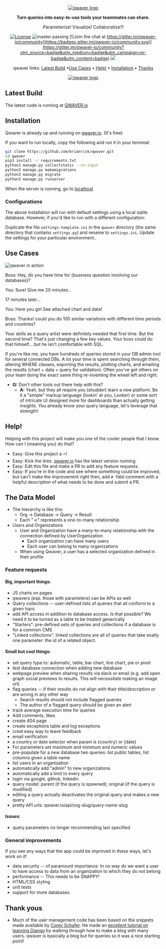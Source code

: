 <div align="center">
  <a href="http://qwaver.io">
    <img src="http://qwaver.io/static/queries/images/qwaver-header.jpg" alt="qwaver logo">
  </a>

**Turn queries into easy-to-use tools your teammates can share.**

Parameterize! Visualize! Collaboratize?!

[![License](https://img.shields.io/badge/License-Apache_2.0-blue.svg)](https://opensource.org/licenses/Apache-2.0)
![master passing](https://github.com/brianrisk/qwaver/actions/workflows/unit-test.yml/badge.svg?branch=master)
[![Join the chat at https://gitter.im/qwaver-io/community](https://badges.gitter.im/qwaver-io/community.svg)](https://gitter.im/qwaver-io/community?utm_source=badge&utm_medium=badge&utm_campaign=pr-badge&utm_content=badge)
<a href="https://github.com/brianrisk/qwaver/graphs/contributors">
<img src="https://img.shields.io/github/contributors/brianrisk/qwaver.svg">
</a>

qwaver links: [Latest Build](#latest-build) •[Use Cases](#use-cases) • [Help!](#help) • [Installation](#installation) • [Thanks](#thank-yous)

<a href="http://qwaver.io">
    <img src="http://qwaver.io/static/queries/images/three-screen-shots.jpg" alt="qwaver logo">
  </a>
</div>

## Latest Build
The latest code is running at [QWAVER.io](http://qwaver.io)

## Installation
Qwaver is already up and running on [qwaver.io](http://qwaver.io).  (It's free)

If you want to run locally, copy the following and run it in your terminal:

```bash
git clone https://github.com/brianrisk/qwaver.git
cd qwaver
pip3 install -r requirements.txt
python3 manage.py collectstatic --no-input
python3 manage.py makemigrations
python3 manage.py migrate
python3 manage.py runserver
```
When the server is running, go to [localhost](http://localhost:8000)

### Configurations

The above installation will run with default settings using a local
sqlite database.  However, if you'd like to run with a different configuration:

Duplicate the file `settings-template.ini` in the `qwaver` 
directory (the same directory that contains `settings.py`) and rename to
`settings.ini`.  Update the settings for your particular environment..


## Use Cases
![qwaver in action](https://i.ytimg.com/an_webp/8OIL1gaSIp4/mqdefault_6s.webp?du=3000&sqp=COqJqJoG&rs=AOn4CLDN0_InJiKQWprAbkgJGLJpE5vobQ)

Boss: Hey, do you have time for {business question involving our databases}?

You: Sure!  Give me 20 minutes..

17 minutes later...

You: Here you go!  See attached chart and data!

Boss: Thanks!  could you do 100 similar variations with different time periods and countries?

Your skills as a query artist were definitely needed that first time. But the second time? 
That's just changing a few key values.  Your boss could do that himself... but he isn't comfortable with SQL.

If you're like me, you have hundreds of queries stored in your DB admin tool for several connected DBs. A lot your time
is spent searching through them, altering WHERE clauses, exporting the results, plotting charts, and emailing the
results (chart + data + query for validation). Often you've got others on your team doing the exact same thing
re-inventing the wheel left and right.

* **Q:** Don't other tools out there help with this?
  * **A:** Yeah, but they all require you (shudder) learn a new platform. Be it a "simple" markup language (lookin' at you,
Looker) or some sort of intricate UI designed more for dashboards than actually getting insights. You already know your
query language, let's leverage that strength!

## Help!

Helping with this project will make you one of the cooler people that I know. How can I (meaning you) do that?

* Easy:  Give this project a ⭐️!
* Easy:  Kick the tires.  [qwaver.io](http://qwaver.io) has the latest version running.
* Easy:  Edit this file and make a PR to add any feature requests.
* Easy:  If you're in the code and see where something could be improved, but can't make the improvement right then,
  add  `# TODO` comment with a helpful description of what needs to be done and submit a PR.

## The Data Model
* The hierarchy is like this:
  * Org -> Database -> Query -> Result
  * Each "->" represents a one-to-many relationship
* Users and Organizations
  * User and Organization have a many-to-many relationship with the connection defined by UserOrganization
    * Each organization can have many users
    * Each user can belong to many organizations
  * When using Qwaver, a user has a selected organization defined in their profile

### Feature requests
#### Big, important things:
* JS charts on pages
* qwavers (esp. those with parameters) can be APIs as well
* Query collections -- user-defined lists of queries that all conform to a given topic
* add API access in addition to database access. Is that possible? We need it to be turned as a table to be treated generically
* "Starters": pre-defined sets of queries and collections if a database is for a common CMS
* "Linked collections".  linked collections are all of queries that take exatly one parameter: the id of a related object.

#### Small but cool things:
* set query type to: automatic, table, bar chart, line chart, pie or pivot
* test database connection when adding new database
* webpage preview when sharing results via slack or email (e.g. add open graph social previews to results. This will necessitate making an image url)
* flag queries -- if their results do not align with their title/description or are wrong in any other way
    * Search results should not include flagged queries
    * The author of a flagged query should be given an alert
* track average execution time for queries
* Add comments, likes
* create 404 page
* create exceptions table and log exceptions
* creat easy way to leave feedback
* email verification
* a country or date selector when param is {country} or {date}
* For parameters set maximum and minimum and numeric values
* pre-populate for a new database two queries: list public tables, list columns given a table name
* list users in an organization
* automatically add "admin" to new organizations
* automatically add a limit to every query
* login via google, github, linkedin
* query model: parent (if the query is spawned); original (if the query is modified)
* editing a query actually deactivates the original query and makes a new query
* pretty API urls: qwaver.io/api/org-slug/query-name-slug

#### Issues:
* query parameters no longer recommending last specified

### General improvements
If you see any ways that the app could be improved in these ways, let's work on it!

* data security -- of paramount importance. In no way do we want a user to have access to data from an organization to
  which they do not belong
* performance -- This needs to be SNAPPY!
* HTML/CSS styling
* unit tests
* support for more databases

## Thank yous
* Much of the user management code has been based on the snippets made available
  by [Corey Schafer](https://github.com/CoreyMSchafer/code_snippets). He made
  an [excellent tutorial on learning Django](https://www.youtube.com/playlist?list=PL-osiE80TeTtoQCKZ03TU5fNfx2UY6U4p)
  by walking through how to make a blog with many users. qwaver is basically a blog but for queries so it was a nice
  starting point!  

